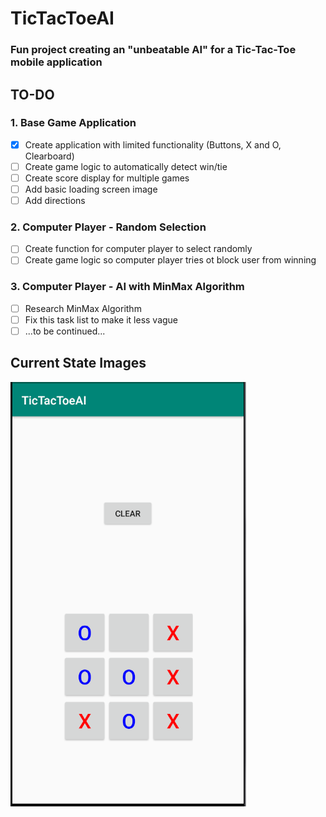 # TicTacToeAI
### Fun project creating an "unbeatable AI" for a Tic-Tac-Toe mobile application

## TO-DO
### 1. Base Game Application
- [x] Create application with limited functionality (Buttons, X and O, Clearboard)
- [ ] Create game logic to automatically detect win/tie
- [ ] Create score display for multiple games
- [ ] Add basic loading screen image
- [ ] Add directions

### 2. Computer Player - Random Selection
- [ ] Create function for computer player to select randomly
- [ ] Create game logic so computer player tries ot block user from winning

### 3. Computer Player - AI with MinMax Algorithm
- [ ] Research MinMax Algorithm
- [ ] Fix this task list to make it less vague
- [ ] ...to be continued...

## Current State Images

![Current Status](https://github.com/ian-mcnair/TicTacToeAI/blob/master/current_state.PNG)
